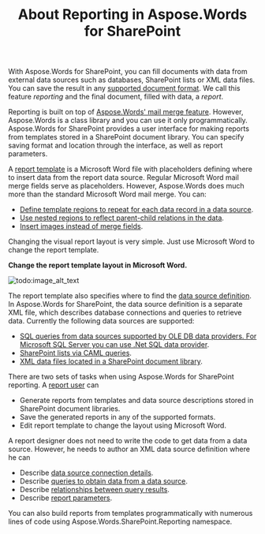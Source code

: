 ﻿---
title: About Reporting in Aspose.Words for SharePoint
type: docs
weight: 10
url: /sharepoint/about-reporting-in-aspose-words-for-sharepoint/
---

With Aspose.Words for SharePoint, you can fill documents with data from external data sources such as databases, SharePoint lists or XML data files. You can save the result in any [supported document format](/words/sharepoint/multiple-format-support/). We call this feature *reporting* and the final document, filled with data, a *report*.

Reporting is built on top of [Aspose.Words' mail merge feature](). However, Aspose.Words is a class library and you can use it only programmatically. Aspose.Words for SharePoint provides a user interface for making reports from templates stored in a SharePoint document library. You can specify saving format and location through the interface, as well as report parameters.

A [report template](/words/sharepoint/report-template-and-merge-fields/) is a Microsoft Word file with placeholders defining where to insert data from the report data source. Regular Microsoft Word mail merge fields serve as placeholders. However, Aspose.Words does much more than the standard Microsoft Word mail merge. You can:

- [Define template regions to repeat for each data record in a data source](/words/sharepoint/merge-regions/).
- [Use nested regions to reflect parent-child relations in the data](/words/sharepoint/nested-regions/).
- [Insert images instead of merge fields](/words/sharepoint/merge-fields-for-inserting-images/).

Changing the visual report layout is very simple. Just use Microsoft Word to change the report template.

**Change the report template layout in Microsoft Word.** 

![todo:image_alt_text](about-reporting-in-aspose-words-for-sharepoint_1.png)

The report template also specifies where to find the [data source definition](/words/sharepoint/linking-report-template-with-report-definition/). In Aspose.Words for SharePoint, the data source definition is a separate XML file, which describes database connections and queries to retrieve data. Currently the following data sources are supported:

- [SQL queries from data sources supported by OLE DB data providers. For Microsoft SQL Server you can use .Net SQL data provider](/words/sharepoint/sqlquery-element/).
- [SharePoint lists via CAML queries](/words/sharepoint/splistquery-element/).
- [XML data files located in a SharePoint document library](/words/sharepoint/spxmlquery-element/).

There are two sets of tasks when using Aspose.Words for SharePoint reporting. A [report user](/words/sharepoint/user-interface-for-creating-reports/) can

- Generate reports from templates and data source descriptions stored in SharePoint document libraries.
- Save the generated reports in any of the supported formats.
- Edit report template to change the layout using Microsoft Word.

A report designer does not need to write the code to get data from a data source. However, he needs to author an XML data source definition where he can

- Describe [data source connection details](/words/sharepoint/datasource-element/).
- Describe [queries to obtain data from a data source](/words/sharepoint/queries-element/).
- Describe [relationships between query results](/words/sharepoint/relations-element/).
- Describe [report parameters](/words/sharepoint/parameters-element/).

You can also build reports from templates programmatically with numerous lines of code using Aspose.Words.SharePoint.Reporting namespace.
